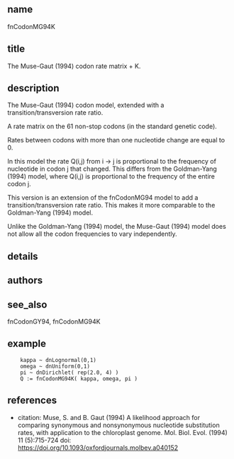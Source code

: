 ## name
fnCodonMG94K

## title
The Muse-Gaut (1994) codon rate matrix + K.

## description
The Muse-Gaut (1994) codon model, extended with a transition/transversion rate ratio.

A rate matrix on the 61 non-stop codons (in the standard genetic code).

Rates between codons with more than one nucleotide change are equal to 0.

In this model the rate Q(i,j) from i -> j is proportional to the frequency of
nucleotide in codon j that changed.  This differs from the Goldman-Yang (1994) model,
where Q(i,j) is proportional to the frequency of the entire codon j.

This version is an extension of the fnCodonMG94 model to add a transition/transversion
rate ratio.  This makes it more comparable to the Goldman-Yang (1994) model.

Unlike the Goldman-Yang (1994) model, the Muse-Gaut (1994) model does not allow all the codon
frequencies to vary independently.

## details
## authors
## see_also
fnCodonGY94, fnCodonMG94K

## example
        kappa ~ dnLognormal(0,1)
        omega ~ dnUniform(0,1)
        pi ~ dnDirichlet( rep(2.0, 4) )
        Q := fnCodonMG94K( kappa, omega, pi )

## references
- citation: Muse, S. and B. Gaut (1994) A likelihood approach for comparing synonymous and nonsynonymous
      nucleotide substitution rates, with application to the chloroplast genome. Mol. Biol. Evol. (1994) 11 (5):715-724
  doi: https://doi.org/10.1093/oxfordjournals.molbev.a040152
   
